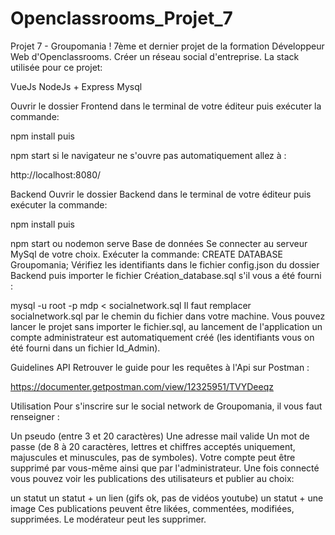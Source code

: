 # Openclassrooms_Projet_7

Projet 7 - Groupomania !
7ème et dernier projet de la formation Développeur Web d'Openclassrooms. Créer un réseau social d'entreprise. La stack utilisée pour ce projet:

VueJs
NodeJs + Express
Mysql

Ouvrir le dossier Frontend dans le terminal de votre éditeur puis exécuter la commande:

npm install
puis

npm start
si le navigateur ne s'ouvre pas automatiquement allez à :

http://localhost:8080/

Backend
Ouvrir le dossier Backend dans le terminal de votre éditeur puis exécuter la commande:

npm install
puis

npm start ou nodemon serve
Base de données
Se connecter au serveur MySql de votre choix. Exécuter la commande: CREATE DATABASE Groupomania; Vérifiez les identifiants dans le fichier config.json du dossier Backend puis importer le fichier Création_database.sql s'il vous a été fourni :

mysql -u root -p mdp < socialnetwork.sql
Il faut remplacer socialnetwork.sql par le chemin du fichier dans votre machine. Vous pouvez lancer le projet sans importer le fichier.sql, au lancement de l'application un compte administrateur est automatiquement créé (les identifiants vous on été fourni dans un fichier Id_Admin).

Guidelines API
Retrouver le guide pour les requêtes à l'Api sur Postman :

https://documenter.getpostman.com/view/12325951/TVYDeeqz

Utilisation
Pour s'inscrire sur le social network de Groupomania, il vous faut renseigner :

Un pseudo (entre 3 et 20 caractères)
Une adresse mail valide
Un mot de passe (de 8 à 20 caractères, lettres et chiffres acceptés uniquement, majuscules et minuscules, pas de symboles). Votre compte peut être supprimé par vous-même ainsi que par l'administrateur.
Une fois connecté vous pouvez voir les publications des utilisateurs et publier au choix:

un statut
un statut + un lien (gifs ok, pas de vidéos youtube)
un statut + une image Ces publications peuvent être likées, commentées, modifiées, supprimées. Le modérateur peut les supprimer.
